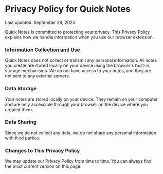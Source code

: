 # Privacy Policy for Quick Notes

Last updated: September 28, 2024

Quick Notes is committed to protecting your privacy. This Privacy Policy explains how we handle information when you use our browser extension.

### Information Collection and Use

Quick Notes does not collect or transmit any personal information. All notes you create are stored locally on your device using the browser's built-in storage mechanisms. We do not have access to your notes, and they are not sent to any external servers.

### Data Storage

Your notes are stored locally on your device. They remain on your computer and are only accessible through your browser on the device where you created them.

### Data Sharing

Since we do not collect any data, we do not share any personal information with third parties.

### Changes to This Privacy Policy

We may update our Privacy Policy from time to time. You can always find the most current version on this page.
